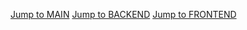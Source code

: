 [Jump to MAIN](https://github.com/zadort/VizsgaRemek/tree/backend)
[Jump to BACKEND](https://github.com/zadort/VizsgaRemek/tree/backend)
[Jump to FRONTEND](https://github.com/zadort/VizsgaRemek/tree/backend)
